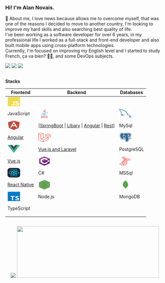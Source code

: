 ### Hi! I'm Alan Novais.

<p>
  📌 About me, I love news because allows me to overcome myself, that was one of the reasons I decided to move to another country, I'm looking to improve my hard skills and also searching best quality of life.<br> 
  I've been working as a software developer for over 6 years, in my professional life I worked as a full-stack and front-end developer and also built mobile apps using cross-platform technologies.<br>
  Currently, I'm focused on improving my English level and I started to study French, ça va bien? 👋🏽, and some DevOps subjects.
</p>

<div>
  <a href="https://www.linkedin.com/in/alannovais" target="_blank"><img src="https://img.shields.io/badge/LinkedIn-0077B5?style=for-the-badge&logo=linkedin&logoColor=white"></a>
  <a href="https://wa.me/+351965623458?text=Hello%20I%20found%20your%20profile%20on%20GitHub%2C%20I%27d%20like%20to%20talk%20with%20you" target="_blank"><img     src="https://img.shields.io/badge/WhatsApp-25D366?style=for-the-badge&logo=whatsapp&logoColor=white"></a>
  <a href="mailto:alannovais08@gmail.com?subject=Let%27s%20gonna%20talk" target="_blank"><img src="https://img.shields.io/badge/Gmail-D14836?style=for-the-badge&logo=gmail&logoColor=white"></a>  
</div>

##

**Stacks**
<div align='center'>
<table>
  <thead>
    <tr>
      <th>Frontend</th>
      <th>Backend</th>
      <th>Databases</th>
    </tr>
  </thead>
  <tbody>
    <tr>
      <td>
        <div>
          <div>
            <img align="center" alt="alan-Js" height="30" width="40" src="https://raw.githubusercontent.com/devicons/devicon/master/icons/javascript/javascript-plain.svg">
            <p>JavaScript</p>
          </div>
          <div>
            <img align="center" alt="alan-Angular" height="30" width="40" src="https://raw.githubusercontent.com/devicons/devicon/master/icons/angularjs/angularjs-plain.svg">
            <p><a href="https://github.com/alannovais/nx-star-wars">Angular</a></p>
          </div>
          <div>
            <img align="center" alt="alan-Vue" height="30" width="40" src="https://raw.githubusercontent.com/devicons/devicon/master/icons/vuejs/vuejs-original.svg">
            <p><a href="https://github.com/alannovais/review-vue3-project">Vue.js</a></p>
          </div>
          <div>
            <img align="center" alt="alan-Reactjs" height="30" width="40" src="https://github.com/tandpfun/skill-icons/blob/main/icons/React-Dark.svg">
            <p><a href="https://github.com/alannovais/react-natitve-review">React Native</a></p>
          </div>
          <div>
            <img align="center" alt="alan-Ts" height="30" width="40" src="https://raw.githubusercontent.com/devicons/devicon/master/icons/typescript/typescript-plain.svg">
            <p>TypeScript</p>
          </div>  
        </div>  
      </td>
      <td>
        <div>
          <img align="center" alt="alan-Java" height="30" width="40" src="https://raw.githubusercontent.com/devicons/devicon/master/icons/java/java-original-wordmark.svg">
          <p>[<a href="https://github.com/alannovais/wit-calculator">SpringBoot</a> | <a href="https://github.com/alannovais/wit-library">Libary</a> | <a href="https://github.com/alannovais/wit-angular">Angular</a> | <a href="https://github.com/alannovais/wit-rest">Rest</a>]</p>
        </div>
        <div>
          <img align="center" alt="alan-Laravel" height="30" width="40" src="https://github.com/devicons/devicon/blob/master/icons/laravel/laravel-original.svg">
          <p><a href="https://github.com/alannovais/avansys-28-09">Vue.js and Laravel</a></p>
        </div>
        <div>
          <img align="center" alt="alan-Csharp" height="30" width="40" src="https://raw.githubusercontent.com/devicons/devicon/master/icons/csharp/csharp-original.svg">
          <p>C#</p>
        </div>
        <div>
          <img align="center" alt="alan-Nodejs" height="30" width="40" src="https://raw.githubusercontent.com/devicons/devicon/master/icons/nodejs/nodejs-plain.svg">
          <p>Node.js</p>
        </div>
      </td>
      <td>
        <div>
          <img align="center" alt="alan-Mysql" height="30" width="40" src="https://github.com/devicons/devicon/blob/master/icons/mysql/mysql-original.svg">
          <p>MySql</p>
        </div>
        <div>
          <img align="center" alt="alan-Postgresql" height="30" width="40" src="https://raw.githubusercontent.com/devicons/devicon/master/icons/postgresql/postgresql-plain.svg">
          <p>PostgreSQL</p>
        </div>
        <div>
          <img align="center" alt="alan-SqlServer" height="30" width="40"   src="https://raw.githubusercontent.com/devicons/devicon/master/icons/microsoftsqlserver/microsoftsqlserver-plain.svg">
          <p>MSSql</p>
        </div>
        <div>
          <img align="center" alt="alan-Mongo" height="30" width="40" src="https://raw.githubusercontent.com/devicons/devicon/master/icons/mongodb/mongodb-plain.svg">  
          <p>MongoDB</p>
        </div>
      </td>
    </tr>
  </tbody>
</table>
</div>

##
<div align='center'>
  <p float="left">
    <img style="width: 25vw; heigth: auto;" src="https://github-readme-stats.vercel.app/api?username=alannovais&show_icons=true" />
    <img height="164" width="450" src="https://github-readme-stats.vercel.app/api/top-langs/?username=alannovais&layout=compact&langs_count=7&theme=dracula&theme=transparent"/>
  </p>
</div>
